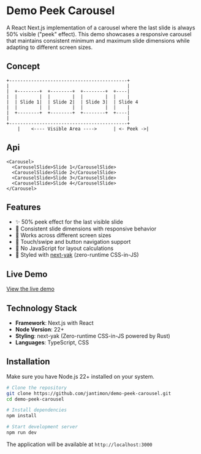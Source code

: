# Demo Peek Carousel

A React Next.js implementation of a carousel where the last slide is always 50% visible ("peek" effect).
This demo showcases a responsive carousel that maintains consistent minimum and maximum slide dimensions while adapting to different screen sizes.

## Concept

```
+-------------------------------------------+
|                                           |
|  +--------+  +--------+  +--------+  +----|
|  |        |  |        |  |        |  |    |
|  | Slide 1|  | Slide 2|  | Slide 3|  | Slide 4
|  |        |  |        |  |        |  |    |
|  +--------+  +--------+  +--------+  +----|
|                                           |
+-------------------------------------------+
    |    <---- Visible Area ---->      | <- Peek ->|
```

## Api

```tsx
<Carousel>
  <CarouselSlide>Slide 1</CarouselSlide>
  <CarouselSlide>Slide 2</CarouselSlide>
  <CarouselSlide>Slide 3</CarouselSlide>
  <CarouselSlide>Slide 4</CarouselSlide>
</Carousel>
```

## Features

- ✨ 50% peek effect for the last visible slide
- 🔄 Consistent slide dimensions with responsive behavior
- 📱 Works across different screen sizes
- 🎯 Touch/swipe and button navigation support
- 🚫 No JavaScript for layout calculations
- 🎨 Styled with [next-yak](https://yak.js.org/) (zero-runtime CSS-in-JS)

## Live Demo

[View the live demo](https://demo-peek-carousel.vercel.app/)

## Technology Stack

- **Framework**: Next.js with React
- **Node Version**: 22+
- **Styling**: next-yak (Zero-runtime CSS-in-JS powered by Rust)
- **Languages**: TypeScript, CSS

## Installation

Make sure you have Node.js 22+ installed on your system.

```bash
# Clone the repository
git clone https://github.com/jantimon/demo-peek-carousel.git
cd demo-peek-carousel

# Install dependencies
npm install

# Start development server
npm run dev
```

The application will be available at `http://localhost:3000`
